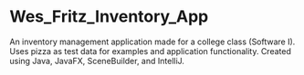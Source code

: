 # Wes_Fritz_Inventory_App
An inventory management application made for a college class (Software I). Uses pizza as test data for examples and application functionality. Created using Java, JavaFX, SceneBuilder, and IntelliJ.
